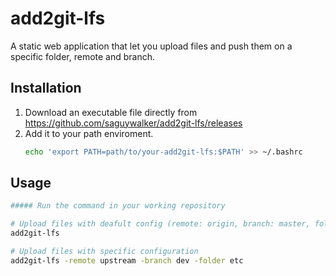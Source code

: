# add2git-lfs

A static web application that let you upload files and push them on a specific folder, remote and branch.

## Installation

1. Download an executable file directly from https://github.com/saguywalker/add2git-lfs/releases
2. Add it to your path enviroment.
    ```bash
    echo 'export PATH=path/to/your-add2git-lfs:$PATH' >> ~/.bashrc
    ```

## Usage
```bash
##### Run the command in your working repository

# Upload files with deafult config (remote: origin, branch: master, folder: sample-files)
add2git-lfs

# Upload files with specific configuration
add2git-lfs -remote upstream -branch dev -folder etc
```
